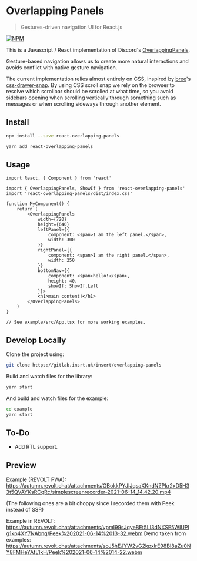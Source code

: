 # Overlapping Panels

> Gestures-driven navigation UI for React.js

[![NPM](https://img.shields.io/npm/v/react-overlapping-panels.svg)](https://www.npmjs.com/package/react-overlapping-panels)

This is a Javascript / React implementation of Discord's [OverlappingPanels](https://github.com/discord/OverlappingPanels).

Gesture-based navigation allows us to create more natural interactions and avoids conflict with native gesture navigation.

The current implementation relies almost entirely on CSS, inspired by [bree](https://bree.dev)'s [css-drawer-snap](https://github.com/Brecert/css-drawer-snap). By using CSS scroll snap we rely on the browser to resolve which scrollbar should be scrolled at what time, so you avoid sidebars opening when scrolling vertically through something such as messages or when scrolling sideways through another element.

## Install

```bash
npm install --save react-overlapping-panels
```

```bash
yarn add react-overlapping-panels
```

## Usage

```tsx
import React, { Component } from 'react'

import { OverlappingPanels, ShowIf } from 'react-overlapping-panels'
import 'react-overlapping-panels/dist/index.css'

function MyComponent() {
    return (
        <OverlappingPanels
            width={720}
            height={640}
            leftPanel={{
                component: <span>I am the left panel.</span>,
                width: 300
            }}
            rightPanel={{
                component: <span>I am the right panel.</span>,
                width: 250
            }}
            bottomNav={{
                component: <span>hello!</span>,
                height: 40,
                showIf: ShowIf.Left
            }}>
            <h1>main content!</h1>
        </OverlappingPanels>
    )
}

// See example/src/App.tsx for more working examples.
```

## Develop Locally

Clone the project using:

```bash
git clone https://gitlab.insrt.uk/insert/overlapping-panels
```

Build and watch files for the library:

```bash
yarn start
```

And build and watch files for the example:

```bash
cd example
yarn start
```

## To-Do

- Add RTL support.

## Preview

Example (REVOLT PWA): https://autumn.revolt.chat/attachments/GBokkPYJIJqsaXKndNZPkr2xD5H33t5QVAYKsRCqRc/simplescreenrecorder-2021-06-14_14.42.20.mp4

(The following ones are a bit choppy since I recorded them with Peek instead of SSR)

Example in REVOLT: https://autumn.revolt.chat/attachments/ypmI99sJqyeBEt5LI3dNXSE5WIUPlg1kp4XY7NAbnq/Peek%202021-06-14%2013-32.webm
Demo taken from examples: https://autumn.revolt.chat/attachments/soJ5hEJYW2vG2kpxlrE98BI8aZu0NY8FMHeYAfL1kH/Peek%202021-06-14%2014-22.webm
